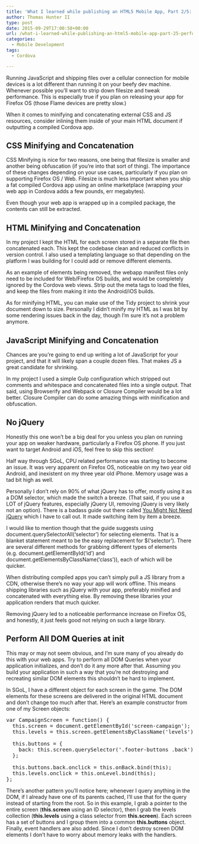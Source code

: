 ```yaml
---
title: 'What I learned while publishing an HTML5 Mobile App, Part 2/5: Performance'
author: Thomas Hunter II
type: post
date: 2015-09-29T17:00:58+00:00
url: /what-i-learned-while-publishing-an-html5-mobile-app-part-25-performance/
categories:
  - Mobile Development
tags:
  - Cordova

---
```

Running JavaScript and shipping files over a cellular connection for mobile devices is a lot different than running it on your beefy dev machine. Whenever possible you&#8217;ll want to strip down filesize and tweak performance. This is especially true if you plan on releasing your app for Firefox OS (those Flame devices are pretty slow.)

When it comes to minifying and concatenating external CSS and JS resources, consider inlining them inside of your main HTML document if outputting a compiled Cordova app.

## CSS Minifying and Concatenation

CSS Minifying is nice for two reasons, one being that filesize is smaller and another being obfuscation (if you&#8217;re into that sort of thing). The importance of these changes depending on your use cases, particularly if you plan on supporting Firefox OS / Web. Filesize is much less important when you ship a fat compiled Cordova app using an online marketplace (wrapping your web app in Cordova adds a few pounds, err megabytes).

Even though your web app is wrapped up in a compiled package, the contents can still be extracted.

## HTML Minifying and Concatenation

In my project I kept the HTML for each screen stored in a separate file then concatenated each. This kept the codebase clean and reduced conflicts in version control. I also used a templating language so that depending on the platform I was building for I could add or remove different elements.

As an example of elements being removed, the webapp manifest files only need to be included for Web/Firefox OS builds, and would be completely ignored by the Cordova web views. Strip out the meta tags to load the files, and keep the files from making it into the Android/iOS builds.

As for minifying HTML, you can make use of the Tidy project to shrink your document down to size. Personally I didn&#8217;t minify my HTML as I was bit by some rendering issues back in the day, though I&#8217;m sure it&#8217;s not a problem anymore.

## JavaScript Minifying and Concatenation

Chances are you&#8217;re going to end up writing a lot of JavaScript for your project, and that it will likely span a couple dozen files. That makes JS a great candidate for shrinking.

In my project I used a simple Gulp configuration which stripped out comments and whitespace and concatenated files into a single output. That said, using Browserify and Webpack or Closure Compiler would be a lot better. Closure Compiler can do some amazing things with minification and obfuscation.

## No jQuery

Honestly this one won&#8217;t be a big deal for you unless you plan on running your app on weaker hardware, particularly a Firefox OS phone. If you just want to target Android and iOS, feel free to skip this section!

Half way through SGoL, CPU related performance was starting to become an issue. It was very apparent on Firefox OS, noticeable on my two year old Android, and inexistent on my three year old iPhone. Memory usage was a tad bit high as well.

Personally I don&#8217;t rely on 90% of what jQuery has to offer, mostly using it as a DOM selector, which made the switch a breeze. (That said, if you use a LOT of jQuery features, especially jQuery UI, removing jQuery is very likely not an option). There is a badass guide out there called [You Might Not Need jQuery][1] which I have to call out. It made switching item by item a breeze.

I would like to mention though that the guide suggests using document.querySelectorAll(&#8216;selector&#8217;) for selecting elements. That is a blanket statement meant to be the easy replacement for $(&#8216;selector&#8217;). There are several different methods for grabbing different types of elements (e.g. document.getElementById(&#8216;id&#8217;) and document.getElementsByClassName(&#8216;class&#8217;)), each of which will be quicker.

When distributing compiled apps you can&#8217;t simply pull a JS library from a CDN, otherwise there&#8217;s no way your app will work offline. This means shipping libraries such as jQuery with your app, preferably minified and concatenated with everything else. By removing these libraries your application renders that much quicker.

Removing jQuery led to a noticeable performance increase on Firefox OS, and honestly, it just feels good not relying on such a large library.

## Perform All DOM Queries at init

This may or may not seem obvious, and I&#8217;m sure many of you already do this with your web apps. Try to perform all DOM Queries when your application initializes, and don&#8217;t do it any more after that. Assuming you build your application in such a way that you&#8217;re not destroying and recreating similar DOM elements this shouldn&#8217;t be hard to implement.

In SGoL, I have a different object for each screen in the game. The DOM elements for these screens are delivered in the original HTML document and don&#8217;t change too much after that. Here&#8217;s an example constructor from one of my Screen objects:

<pre class="">var CampaignScreen = function() {
  this.screen = document.getElementById('screen-campaign');
  this.levels = this.screen.getElementsByClassName('levels')[0];

  this.buttons = {
    back: this.screen.querySelector('.footer-buttons .back')
  };

  this.buttons.back.onclick = this.onBack.bind(this);
  this.levels.onclick = this.onLevel.bind(this);
};</pre>

There&#8217;s another pattern you&#8217;ll notice here; whenever I query anything in the DOM, if I already have one of its parents cached, I&#8217;ll use that for the query instead of starting from the root. So in this example, I grab a pointer to the entire screen (**this.screen** using an ID selector), then I grab the levels collection (**this.levels** using a class selector from **this.screen**). Each screen has a set of buttons and I group them into a common **this.buttons** object. Finally, event handlers are also added. Since I don&#8217;t destroy screen DOM elements I don&#8217;t have to worry about memory leaks with the handlers.

 [1]: http://youmightnotneedjquery.com/